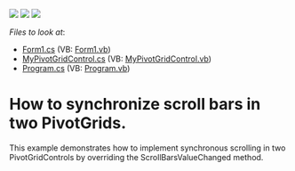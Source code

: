 <!-- default badges list -->
![](https://img.shields.io/endpoint?url=https://codecentral.devexpress.com/api/v1/VersionRange/128582622/18.2.3%2B)
[![](https://img.shields.io/badge/Open_in_DevExpress_Support_Center-FF7200?style=flat-square&logo=DevExpress&logoColor=white)](https://supportcenter.devexpress.com/ticket/details/E1163)
[![](https://img.shields.io/badge/📖_How_to_use_DevExpress_Examples-e9f6fc?style=flat-square)](https://docs.devexpress.com/GeneralInformation/403183)
<!-- default badges end -->
<!-- default file list -->
*Files to look at*:

* [Form1.cs](./CS/Q143451/Form1.cs) (VB: [Form1.vb](./VB/Q143451/Form1.vb))
* [MyPivotGridControl.cs](./CS/Q143451/MyPivotGridControl.cs) (VB: [MyPivotGridControl.vb](./VB/Q143451/MyPivotGridControl.vb))
* [Program.cs](./CS/Q143451/Program.cs) (VB: [Program.vb](./VB/Q143451/Program.vb))
<!-- default file list end -->
# How to synchronize scroll bars in two PivotGrids.


<p>This example demonstrates how to implement synchronous scrolling in two PivotGridControls by overriding the ScrollBarsValueChanged method.</p>

<br/>


